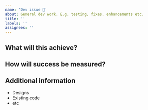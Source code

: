 ```yaml
---
name: 'Dev issue 🔧'
about: General dev work. E.g. testing, fixes, enhancements etc.
title: ''
labels: ''
assignees: ''
---
```


## What will this achieve?

<!--

e.g.
- bug fix
- unit testing
- review
- enhancement
- component implementation

 -->

## How will success be measured?

<!--
e.g.
- Will tests be added/passed?
- Will design review the new feature?
- Is a bug being resolved?

 -->

## Additional information

- Designs
- Existing code
- etc
